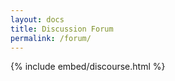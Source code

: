```yaml
---
layout: docs
title: Discussion Forum
permalink: /forum/
---
```


{% include embed/discourse.html %}
